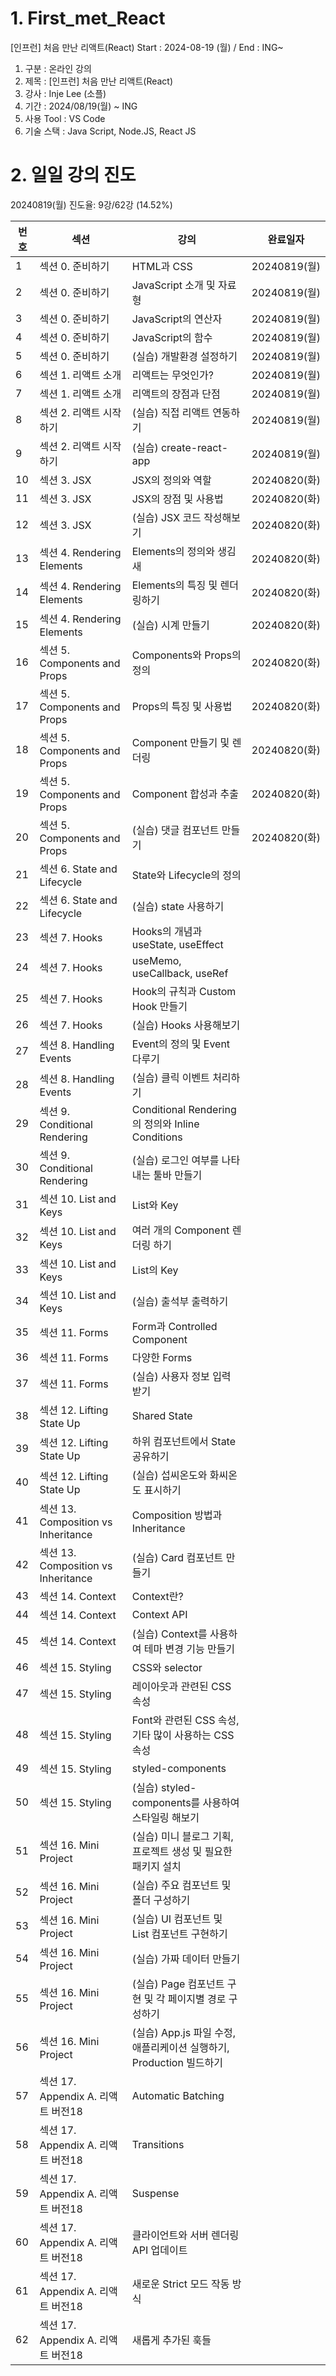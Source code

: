# 1. First_met_React

[인프런] 처음 만난 리액트(React) Start : 2024-08-19 (월) / End : ING~

1. 구분 : 온라인 강의
2. 제목 : [인프런] 처음 만난 리액트(React)
3. 강사 : Inje Lee (소플)
4. 기간 : 2024/08/19(월) ~ ING
5. 사용 Tool : VS Code
6. 기술 스택 : Java Script, Node.JS, React JS

# 2. 일일 강의 진도

20240819(월) 진도율: 9강/62강 (14.52%)

| 번호 | 섹션                                | 강의                                                                | 완료일자     |
| ---- | ----------------------------------- | ------------------------------------------------------------------- | ------------ |
| 1    | 섹션 0. 준비하기                    | HTML과 CSS                                                          | 20240819(월) |
| 2    | 섹션 0. 준비하기                    | JavaScript 소개 및 자료형                                           | 20240819(월) |
| 3    | 섹션 0. 준비하기                    | JavaScript의 연산자                                                 | 20240819(월) |
| 4    | 섹션 0. 준비하기                    | JavaScript의 함수                                                   | 20240819(월) |
| 5    | 섹션 0. 준비하기                    | (실습) 개발환경 설정하기                                            | 20240819(월) |
| 6    | 섹션 1. 리액트 소개                 | 리액트는 무엇인가?                                                  | 20240819(월) |
| 7    | 섹션 1. 리액트 소개                 | 리액트의 장점과 단점                                                | 20240819(월) |
| 8    | 섹션 2. 리액트 시작하기             | (실습) 직접 리액트 연동하기                                         | 20240819(월) |
| 9    | 섹션 2. 리액트 시작하기             | (실습) create-react-app                                             | 20240819(월) |
| 10   | 섹션 3. JSX                         | JSX의 정의와 역할                                                   | 20240820(화) |
| 11   | 섹션 3. JSX                         | JSX의 장점 및 사용법                                                | 20240820(화) |
| 12   | 섹션 3. JSX                         | (실습) JSX 코드 작성해보기                                          | 20240820(화) |
| 13   | 섹션 4. Rendering Elements          | Elements의 정의와 생김새                                            | 20240820(화) |
| 14   | 섹션 4. Rendering Elements          | Elements의 특징 및 렌더링하기                                       | 20240820(화) |
| 15   | 섹션 4. Rendering Elements          | (실습) 시계 만들기                                                  | 20240820(화) |
| 16   | 섹션 5. Components and Props        | Components와 Props의 정의                                           | 20240820(화) |
| 17   | 섹션 5. Components and Props        | Props의 특징 및 사용법                                              | 20240820(화) |
| 18   | 섹션 5. Components and Props        | Component 만들기 및 렌더링                                          | 20240820(화) |
| 19   | 섹션 5. Components and Props        | Component 합성과 추출                                               | 20240820(화) |
| 20   | 섹션 5. Components and Props        | (실습) 댓글 컴포넌트 만들기                                         | 20240820(화) |
| 21   | 섹션 6. State and Lifecycle         | State와 Lifecycle의 정의                                            |              |
| 22   | 섹션 6. State and Lifecycle         | (실습) state 사용하기                                               |              |
| 23   | 섹션 7. Hooks                       | Hooks의 개념과 useState, useEffect                                  |              |
| 24   | 섹션 7. Hooks                       | useMemo, useCallback, useRef                                        |              |
| 25   | 섹션 7. Hooks                       | Hook의 규칙과 Custom Hook 만들기                                    |              |
| 26   | 섹션 7. Hooks                       | (실습) Hooks 사용해보기                                             |              |
| 27   | 섹션 8. Handling Events             | Event의 정의 및 Event 다루기                                        |              |
| 28   | 섹션 8. Handling Events             | (실습) 클릭 이벤트 처리하기                                         |              |
| 29   | 섹션 9. Conditional Rendering       | Conditional Rendering의 정의와 Inline Conditions                    |              |
| 30   | 섹션 9. Conditional Rendering       | (실습) 로그인 여부를 나타내는 툴바 만들기                           |              |
| 31   | 섹션 10. List and Keys              | List와 Key                                                          |              |
| 32   | 섹션 10. List and Keys              | 여러 개의 Component 렌더링 하기                                     |              |
| 33   | 섹션 10. List and Keys              | List의 Key                                                          |              |
| 34   | 섹션 10. List and Keys              | (실습) 출석부 출력하기                                              |              |
| 35   | 섹션 11. Forms                      | Form과 Controlled Component                                         |              |
| 36   | 섹션 11. Forms                      | 다양한 Forms                                                        |              |
| 37   | 섹션 11. Forms                      | (실습) 사용자 정보 입력 받기                                        |              |
| 38   | 섹션 12. Lifting State Up           | Shared State                                                        |              |
| 39   | 섹션 12. Lifting State Up           | 하위 컴포넌트에서 State 공유하기                                    |              |
| 40   | 섹션 12. Lifting State Up           | (실습) 섭씨온도와 화씨온도 표시하기                                 |              |
| 41   | 섹션 13. Composition vs Inheritance | Composition 방법과 Inheritance                                      |              |
| 42   | 섹션 13. Composition vs Inheritance | (실습) Card 컴포넌트 만들기                                         |              |
| 43   | 섹션 14. Context                    | Context란?                                                          |              |
| 44   | 섹션 14. Context                    | Context API                                                         |              |
| 45   | 섹션 14. Context                    | (실습) Context를 사용하여 테마 변경 기능 만들기                     |              |
| 46   | 섹션 15. Styling                    | CSS와 selector                                                      |              |
| 47   | 섹션 15. Styling                    | 레이아웃과 관련된 CSS 속성                                          |              |
| 48   | 섹션 15. Styling                    | Font와 관련된 CSS 속성, 기타 많이 사용하는 CSS 속성                 |              |
| 49   | 섹션 15. Styling                    | styled-components                                                   |              |
| 50   | 섹션 15. Styling                    | (실습) styled-components를 사용하여 스타일링 해보기                 |              |
| 51   | 섹션 16. Mini Project               | (실습) 미니 블로그 기획, 프로젝트 생성 및 필요한 패키지 설치        |              |
| 52   | 섹션 16. Mini Project               | (실습) 주요 컴포넌트 및 폴더 구성하기                               |              |
| 53   | 섹션 16. Mini Project               | (실습) UI 컴포넌트 및 List 컴포넌트 구현하기                        |              |
| 54   | 섹션 16. Mini Project               | (실습) 가짜 데이터 만들기                                           |              |
| 55   | 섹션 16. Mini Project               | (실습) Page 컴포넌트 구현 및 각 페이지별 경로 구성하기              |              |
| 56   | 섹션 16. Mini Project               | (실습) App.js 파일 수정, 애플리케이션 실행하기, Production 빌드하기 |              |
| 57   | 섹션 17. Appendix A. 리액트 버전18  | Automatic Batching                                                  |              |
| 58   | 섹션 17. Appendix A. 리액트 버전18  | Transitions                                                         |              |
| 59   | 섹션 17. Appendix A. 리액트 버전18  | Suspense                                                            |              |
| 60   | 섹션 17. Appendix A. 리액트 버전18  | 클라이언트와 서버 렌더링 API 업데이트                               |              |
| 61   | 섹션 17. Appendix A. 리액트 버전18  | 새로운 Strict 모드 작동 방식                                        |              |
| 62   | 섹션 17. Appendix A. 리액트 버전18  | 새롭게 추가된 훅들                                                  |              |
